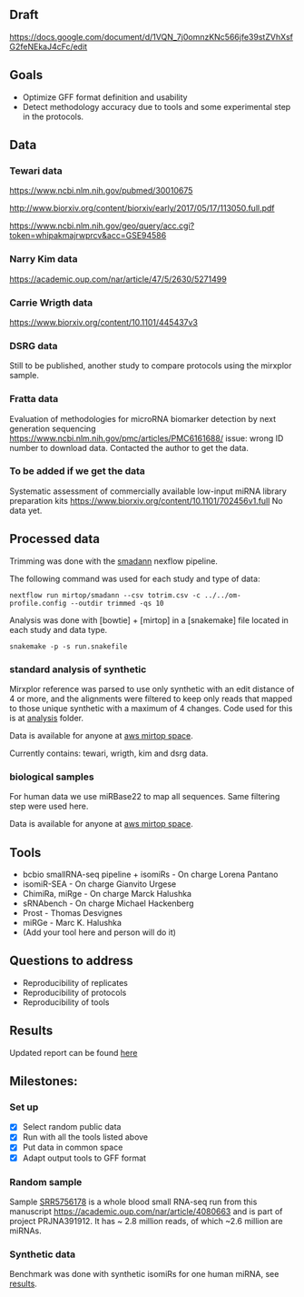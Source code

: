 ## Draft

https://docs.google.com/document/d/1VQN_7j0omnzKNc566jfe39stZVhXsfG2feNEkaJ4cFc/edit

## Goals

* Optimize GFF format definition and usability
* Detect methodology accuracy due to tools and some experimental step in the protocols.

## Data

### Tewari data

https://www.ncbi.nlm.nih.gov/pubmed/30010675

http://www.biorxiv.org/content/biorxiv/early/2017/05/17/113050.full.pdf

https://www.ncbi.nlm.nih.gov/geo/query/acc.cgi?token=whipakmajrwprcv&acc=GSE94586

### Narry Kim data

https://academic.oup.com/nar/article/47/5/2630/5271499

### Carrie Wrigth data 

https://www.biorxiv.org/content/10.1101/445437v3

### DSRG data

Still to be published, another study to compare protocols using the mirxplor sample.

### Fratta data

Evaluation of methodologies for microRNA biomarker detection by next generation sequencing
https://www.ncbi.nlm.nih.gov/pmc/articles/PMC6161688/
issue: wrong ID number to download data. Contacted the author to get the data.


### To be added if we get the data

Systematic assessment of commercially available low-input miRNA library preparation kits
https://www.biorxiv.org/content/10.1101/702456v1.full
No data yet.

## Processed data

Trimming was done with the [smadann](https://github.com/miRTop/smadann) nexflow pipeline.

The following command was used for each study and type of data:

`nextflow run mirtop/smadann --csv totrim.csv -c ../../om-profile.config --outdir trimmed -qs 10`

Analysis was done with [bowtie]  + [mirtop] in a [snakemake] file located in each study and data type.

`snakemake -p -s run.snakefile`

### standard analysis of synthetic

Mirxplor reference was parsed to use only synthetic with an edit distance of 4 or more, and the alignments were filtered to keep only reads that mapped to those unique synthetic with a maximum of 4 changes. Code used for this is at [analysis](analysis/analysis.R) folder.

Data is available for anyone at [aws mirtop space](https://mirtop-tewari-data.s3.amazonaws.com/synthetic_2019_srr_mirgff1.2.rds). 

Currently contains: tewari, wrigth, kim and dsrg data.

### biological samples

For human data we use miRBase22 to map all sequences. Same filtering step were used here.

Data is available for anyone at [aws mirtop space](https://mirtop-tewari-data.s3.amazonaws.com/real_2019_srr_mirgff1.2.rds). 

## Tools

* bcbio smallRNA-seq pipeline + isomiRs - On charge Lorena Pantano
* isomiR-SEA - On charge Gianvito Urgese
* ChimiRa, miRge - On charge Marck Halushka
* sRNAbench - On charge Michael Hackenberg
* Prost - Thomas Desvignes
* miRGe - Marc K. Halushka
* (Add your tool here and person will do it)

## Questions to address

* Reproducibility of replicates
* Reproducibility of protocols
* Reproducibility of tools

## Results

Updated report can be found [here](results/results.md)

## Milestones:

### Set up

* [X] Select random public data
* [X] Run with all the tools listed above
* [X] Put data in common space
* [X] Adapt output tools to GFF format

### Random sample

Sample [SRR5756178](https://www.ncbi.nlm.nih.gov/sra/?term=SRR5756178) is a whole blood small RNA-seq run from this manuscript https://academic.oup.com/nar/article/4080663 and is part of project PRJNA391912.  It has ~ 2.8 million reads, of which ~2.6 million are miRNAs.

### Synthetic data

Benchmark was done with synthetic isomiRs for one human miRNA, see [results](https://github.com/miRTop/incubator/tree/master/synthetic).

